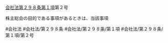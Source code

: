 [会社法第２９８条第１項](会社法＿＿＿＿第２９８条第１項)第２号

株主総会の目的である事項があるときは、当該事項


#会社法
#会社法/第２９８条
#会社法/第２９８条/第１項
#会社法/第２９８条/第１項/第２号
